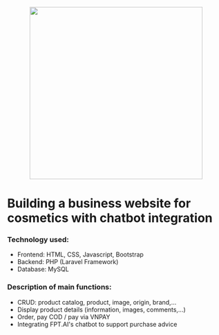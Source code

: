 <p align="center"><a href="https://laravel.com" target="_blank"><img src="https://raw.githubusercontent.com/laravel/art/master/logo-lockup/5%20SVG/2%20CMYK/1%20Full%20Color/laravel-logolockup-cmyk-red.svg" width="400"></a></p>

# Building a business website for cosmetics with chatbot integration
### Technology used:
 + Frontend: HTML, CSS, Javascript, Bootstrap
 + Backend: PHP (Laravel Framework)
 + Database: MySQL
### Description of main functions:
 + CRUD: product catalog, product, image, origin, brand,...
 + Display product details (information, images, comments,...)
 + Order, pay COD / pay via VNPAY
 + Integrating FPT.AI's chatbot to support purchase advice
